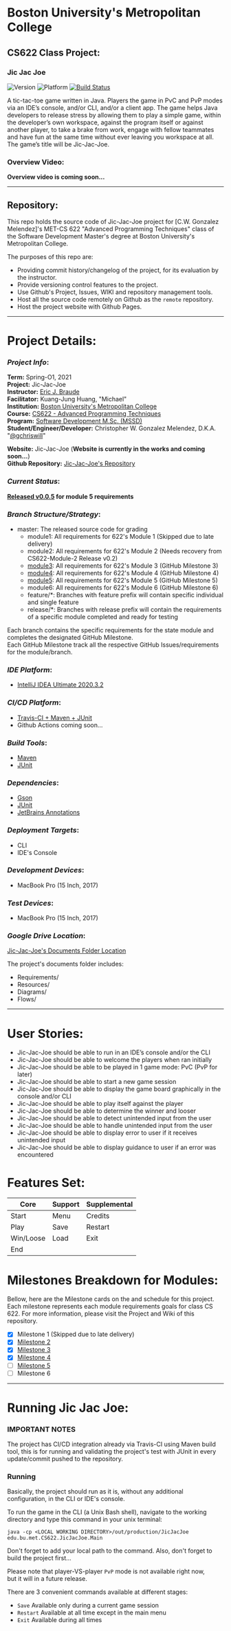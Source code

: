 
# Boston University's Metropolitan College  
## CS622 Class Project:

### Jic Jac Joe 

![Version](https://img.shields.io/badge/version-v0.0.5-blue.svg?style=flat )
![Platform](https://img.shields.io/badge/platform-CLI-blue.svg?style=flat )
[![Build Status](https://www.travis-ci.com/gchriswill/JicJacJoe.svg?token=8efyA1QMsv1rNCzSQkn1&branch=master)](https://www.travis-ci.com/gchriswill/JicJacJoe)

A tic-tac-toe game written in Java. 
Players the game in PvC and PvP modes via an IDE’s console, and/or CLI, and/or a client app. 
The game helps Java developers to release stress by allowing them to play a simple game, 
within the developer’s own workspace, against the program itself or against another player, 
to take a brake from work, engage with fellow teammates and have fun at the same time without ever leaving you workspace at all. 
The game’s title will be Jic-Jac-Joe.

### Overview Video:

**Overview video is coming soon...**  

[comment]: <> (An in-depth and 15 minutes-long for project overview and usage guide can be found [here]&#40;#&#41;.)

---

## Repository:

This repo holds the source code of Jic-Jac-Joe project for [C.W. Gonzalez Melendez]'s 
MET-CS 622 "Advanced Programming Techniques" class of the Software Development Master's degree 
at Boston University's Metropolitan College.

The purposes of this repo are:

- Providing commit history/changelog of the project, for its evaluation by the instructor.
- Provide versioning control features to the project.
- Use Github's Project, Issues, WIKI and repository management tools.
- Host all the source code remotely on Github as the `remote` repository.
- Host the project website with Github Pages.

---

# Project Details:

### _Project Info_:

**Term:** Spring-O1, 2021  
**Project:** Jic-Jac-Joe  
**Instructor:** [Eric J. Braude](https://www.bu.edu/met/profile/eric-j-braude/)  
**Facilitator:** Kuang-Jung Huang, "Michael"  
**Institution:** [Boston University's Metropolitan College](https://www.bu.edu/met/)  
**Course:** [CS622 - Advanced Programming Techniques](http://www.bu.edu/csmet/academic-programs/courses/cs622/)  
**Program:** [Software Development M.Sc. (MSSD)](https://www.bu.edu/met/degrees-certificates/ms-software-development/)  
**Student/Engineer/Developer:** Christopher W. Gonzalez Melendez, D.K.A. "[@gchriswill](https://github.com/gchriswill)"  

**Website:** Jic-Jac-Joe (**Website is currently in the works and coming soon...**)  
**Github Repository:** [Jic-Jac-Joe's Repository](https://github.com/gchriswill/JicJacJoe)

### _Current Status_:

**[Released v0.0.5](https://github.com/gchriswill/JicJacJoe/releases/tag/v0.0.5) for module 5 requirements**

### _Branch Structure/Strategy_:

- master: The released source code for grading
    - module1: All requirements for 622's Module 1 (Skipped due to late delivery)
    - module2: All requirements for 622's Module 2 (Needs recovery from CS622-Module-2 Release v0.2)
    - [module3](https://github.com/gchriswill/JicJacJoe/tree/module3): All requirements for 622's Module 3 (GitHub Milestone 3)
    - [module4](https://github.com/gchriswill/JicJacJoe/tree/module4): All requirements for 622's Module 4 (GitHub Milestone 4)
    - [module5](https://github.com/gchriswill/JicJacJoe/tree/module5): All requirements for 622's Module 5 (GitHub Milestone 5)
    - module6: All requirements for 622's Module 6 (GitHub Milestone 6)
    - feature/*: Branches with feature prefix will contain specific individual and single feature
    - release/*: Branches with release prefix will contain the requirements of a specific module completed and ready for testing  
  
Each branch contains the specific requirements for the state module and completes the designated GitHub Milestone.  
Each GitHub Milestone track all the respective GitHub Issues/requirements for the module/branch.  

### _IDE Platform_:

- [IntelliJ IDEA Ultimate 2020.3.2](https://www.jetbrains.com/idea/)

### _CI/CD Platform_:

- [Travis-CI + Maven + JUnit](https://www.travis-ci.com/github/gchriswill/JicJacJoe)
- Github Actions coming soon...

### _Build Tools_:  

- [Maven](http://maven.apache.org)
- [JUnit](https://junit.org/junit5/)

### _Dependencies_:  

- [Gson](https://github.com/google/gson)
- [JUnit](https://junit.org/junit5/)
- [JetBrains Annotations](https://github.com/JetBrains/java-annotations)  

### _Deployment Targets_:

- CLI
- IDE's Console  

### _Development Devices_:

- MacBook Pro (15 Inch, 2017)

### _Test Devices_:

- MacBook Pro (15 Inch, 2017)  

### _Google Drive Location_:

[Jic-Jac-Joe's Documents Folder Location](https://drive.google.com/drive/u/1/folders/0ABEHSS4VkZJqUk9PVA)  

The project's documents folder includes:

- Requirements/
- Resources/
- Diagrams/
- Flows/

---

# User Stories:  

- Jic-Jac-Joe should be able to run in an IDE’s console and/or the CLI
- Jic-Jac-Joe should be able to welcome the players when ran initially
- Jic-Jac-Joe should be able to be played in 1 game mode: PvC (PvP for later)
- Jic-Jac-Joe should be able to start a new game session
- Jic-Jac-Joe should be able to display the game board graphically in the console and/or CLI
- Jic-Jac-Joe should be able to play itself against the player
- Jic-Jac-Joe should be able to determine the winner and looser
- Jic-Jac-Joe should be able to detect unintended input from the user
- Jic-Jac-Joe should be able to handle unintended input from the user
- Jic-Jac-Joe should be able to display error to user if it receives unintended input
- Jic-Jac-Joe should be able to display guidance to user if an error was encountered

# Features Set:

| Core          | Support       | Supplemental  |
| ------------- | ------------- | ------------- |
| Start         | Menu          | Credits       |
| Play          | Save          | Restart       |
| Win/Loose     | Load          | Exit          |
| End           |               |               |


# Milestones Breakdown for Modules:

Bellow, here are the Milestone cards on the and schedule for this project. 
Each milestone represents each module requirements goals for class CS 622.
For more information, please visit the Project and Wiki of this repository.

- [x] Milestone 1 (Skipped due to late delivery)
- [x] [Milestone 2](https://github.com/gchriswill/JicJacJoe/milestone/1)
- [x] [Milestone 3](https://github.com/gchriswill/JicJacJoe/milestone/2)
- [x] [Milestone 4](https://github.com/gchriswill/JicJacJoe/milestone/3)
- [ ] [Milestone 5](https://github.com/gchriswill/JicJacJoe/milestone/4)
- [ ] Milestone 6

--- 

# Running Jic Jac Joe:

### IMPORTANT NOTES  

The project has CI/CD integration already via Travis-CI using Maven build tool, this is for 
running and validating the project's test with JUnit in every update/commit pushed to the repository. 

### Running

Basically, the project should run as it is, without any additional configuration, in the CLI or IDE's console.  

To run the game in the CLI (a Unix Bash shell), navigate to the working directory and type this command in your unix terminal:  

`java -cp <LOCAL WORKING DIRECTORY>/out/production/JicJacJoe edu.bu.met.CS622.JicJacJoe.Main`

Don't forget to add your local path to the command.
Also, don't forget to build the project first...

Please note that player-VS-player `PvP` mode is not available right now,  
but it will in a future release. 

There are 3 convenient commands available at different stages:  

- `Save` Available only during a current game session  
- `Restart` Available at all time except in the main menu
- `Exit` Available during all times




